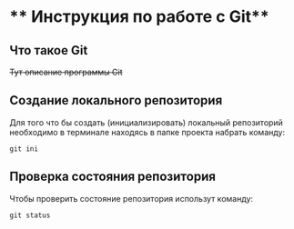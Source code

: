 # ** Инструкция по работе с Git**
## Что такое Git

~~Тут описание программы Git~~

## Создание локального репозитория

Для того что бы создать (инициализировать) локальный репозиторий необходимо в терминале находясь в папке проекта набрать команду:

    git ini

 ## Проверка состояния репозитория

 Чтобы проверить состояние репозитория использут команду:

    git status

